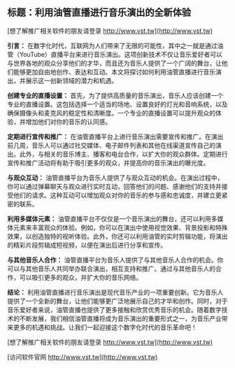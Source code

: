 ## **标题：利用油管直播进行音乐演出的全新体验**

[想了解推广相关软件的朋友请登录 http://www.vst.tw](http://www.vst.tw)

**引言：**
在数字化时代，互联网为人们带来了无限的可能性，其中之一就是通过油管（YouTube）直播平台来进行音乐演出。这项创新技术不仅让音乐爱好者可以与世界各地的观众分享他们的才华，而且还为音乐人提供了一个广阔的舞台，让他们能够更加自由地创作、表达和互动。本文将探讨如何利用油管直播进行音乐演出，并展示这一创新领域的潜力和机遇。

**创建专业的直播设置：**
首先，为了提供高质量的音乐演出，音乐人应该创建一个专业的直播设置。这包括选择一个适当的场地、设置良好的灯光和音响系统，以及确保摄像头和麦克风的稳定性和清晰度。一个专业的直播设置可以提升观众的体验，并增加他们对你的音乐的认同感。

**定期进行宣传和推广：**
在油管直播平台上进行音乐演出需要宣传和推广。在演出前几周，音乐人可以通过社交媒体、电子邮件列表和其他在线渠道宣传自己的演出。此外，与相关的音乐博主、播客和电台合作，以扩大你的观众群体。定期进行宣传和推广活动将有助于吸引更多的观众，并提高你的音乐演出的曝光度。

**与观众互动：**
油管直播平台为音乐人提供了与观众互动的机会。在演出过程中，你可以通过弹幕聊天与观众进行实时互动，回答他们的问题、感谢他们的支持并接受他们的请求。这种互动可以增加观众对你的音乐的参与感和忠诚度，并建立更紧密的联系。

**利用多媒体元素：**
油管直播平台不仅仅是一个音乐演出的舞台，还可以利用多媒体元素来丰富观众的体验。例如，你可以在演出中使用视觉效果、背景投影和特殊效果，以创造独特的视听体验。此外，你还可以利用油管的实时剪辑功能，将演出的精彩片段剪辑成短视频，以便在演出后进行分享和宣传。

**与其他音乐人合作：**
油管直播平台为音乐人提供了与其他音乐人合作的机会。你可以与其他音乐人共同举办联合演出，相互支持和推广。通过与其他音乐人的合作，可以吸引更多的观众，并扩大你的音乐网络。

**结论：**
利用油管直播进行音乐演出是现代音乐产业的一项重要创新。它为音乐人提供了一个全新的舞台，让他们能够更广泛地展示自己的才华和创作。同时，对于音乐爱好者来说，油管直播也提供了更多接触和欣赏优秀音乐的机会。随着数字技术的不断发展，我们相信油管直播将成为音乐演出的重要形式之一，为音乐产业带来更多的机遇和挑战。让我们一起迎接这个数字化时代的音乐革命吧！

[想了解推广相关软件的朋友请登录 http://www.vst.tw](http://www.vst.tw)


[访问软件官网 http://www.vst.tw](http://www.vst.tw)
